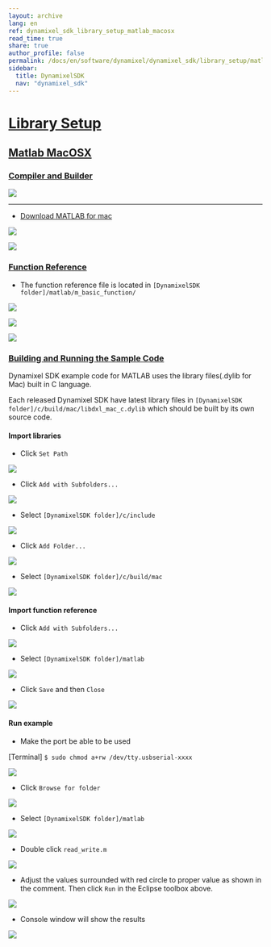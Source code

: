 ```yaml
---
layout: archive
lang: en
ref: dynamixel_sdk_library_setup_matlab_macosx
read_time: true
share: true
author_profile: false
permalink: /docs/en/software/dynamixel/dynamixel_sdk/library_setup/matlab_macosx/
sidebar:
  title: DynamixelSDK
  nav: "dynamixel_sdk"
---
```


<div style="counter-reset: h2 14"></div>
<div style="counter-reset: h1 2"></div>

# [Library Setup](#library-setup)

## [Matlab MacOSX](#matlab-macosx)

### [Compiler and Builder](#compiler-and-builder)

![](/assets/images/sw/sdk/dynamixel_sdk/library_setup/matlab/mac/library_file/matlab.png)

------------------------------------------------------------------------------------

* [Download MATLAB for mac](http://www.mathworks.com/index.html?s_tid=gn_loc_drop)

![](/assets/images/sw/sdk/dynamixel_sdk/library_setup/matlab/mac/library_file/a1.png)

![](/assets/images/sw/sdk/dynamixel_sdk/library_setup/matlab/mac/library_file/a2.png)

### [Function Reference](#function-reference)

* The function reference file is located in `[DynamixelSDK folder]/matlab/m_basic_function/`

![](/assets/images/sw/sdk/dynamixel_sdk/library_setup/matlab/mac/library_file/2.png)

![](/assets/images/sw/sdk/dynamixel_sdk/library_setup/matlab/mac/library_file/3.png)

![](/assets/images/sw/sdk/dynamixel_sdk/library_setup/matlab/mac/library_file/1.png)

### [Building and Running the Sample Code](#building-and-running-the-sample-code)

Dynamixel SDK example code for MATLAB uses the library files(.dylib for Mac) built in C language.

Each released Dynamixel SDK have latest library files in `[DynamixelSDK folder]/c/build/mac/libdxl_mac_c.dylib` which should be built by its own source code.

#### Import libraries

* Click `Set Path`

![](/assets/images/sw/sdk/dynamixel_sdk/library_setup/matlab/mac/sample_code/1.png)

* Click `Add with Subfolders...`

![](/assets/images/sw/sdk/dynamixel_sdk/library_setup/matlab/mac/sample_code/2.png)

* Select `[DynamixelSDK folder]/c/include`

![](/assets/images/sw/sdk/dynamixel_sdk/library_setup/matlab/mac/sample_code/3.png)

* Click `Add Folder...`

![](/assets/images/sw/sdk/dynamixel_sdk/library_setup/matlab/mac/sample_code/4.png)

* Select `[DynamixelSDK folder]/c/build/mac`

![](/assets/images/sw/sdk/dynamixel_sdk/library_setup/matlab/mac/sample_code/5.png)


#### Import function reference

* Click `Add with Subfolders...`

![](/assets/images/sw/sdk/dynamixel_sdk/library_setup/matlab/mac/sample_code/6.png)

* Select `[DynamixelSDK folder]/matlab`

![](/assets/images/sw/sdk/dynamixel_sdk/library_setup/matlab/mac/sample_code/7.png)

* Click `Save` and then `Close`

![](/assets/images/sw/sdk/dynamixel_sdk/library_setup/matlab/mac/sample_code/8.png)


#### Run example

* Make the port be able to be used

[Terminal] `$ sudo chmod a+rw /dev/tty.usbserial-xxxx`

![](/assets/images/sw/sdk/dynamixel_sdk/library_setup/matlab/mac/sample_code/16.png)

* Click `Browse for folder`

![](/assets/images/sw/sdk/dynamixel_sdk/library_setup/matlab/mac/sample_code/9.png)

* Select `[DynamixelSDK folder]/matlab`

![](/assets/images/sw/sdk/dynamixel_sdk/library_setup/matlab/mac/sample_code/10.png)

* Double click `read_write.m`

![](/assets/images/sw/sdk/dynamixel_sdk/library_setup/matlab/mac/sample_code/11.png)

* Adjust the values surrounded with red circle to proper value as shown in the comment. Then click `Run` in the Eclipse toolbox above. 

![](/assets/images/sw/sdk/dynamixel_sdk/library_setup/matlab/mac/sample_code/12.png)

* Console window will show the results 

![](/assets/images/sw/sdk/dynamixel_sdk/library_setup/matlab/mac/sample_code/13.png)
